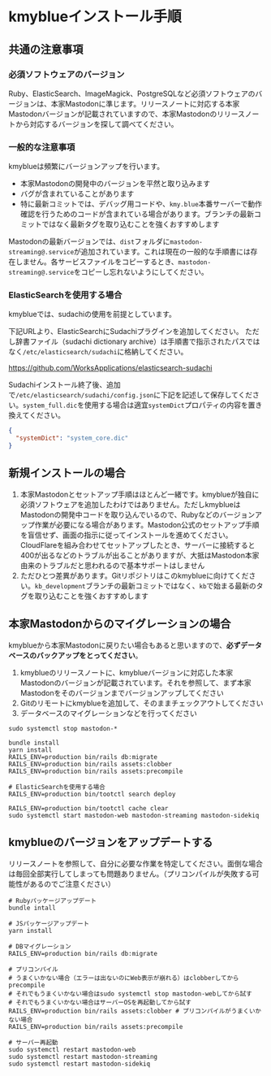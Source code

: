 # kmyblueインストール手順

## 共通の注意事項

### 必須ソフトウェアのバージョン

Ruby、ElasticSearch、ImageMagick、PostgreSQLなど必須ソフトウェアのバージョンは、本家Mastodonに準じます。リリースノートに対応する本家Mastodonバージョンが記載されていますので、本家Mastodonのリリースノートから対応するバージョンを探して調べてください。

### 一般的な注意事項

kmyblueは頻繁にバージョンアップを行います。

- 本家Mastodonの開発中のバージョンを平然と取り込みます
- バグが含まれていることがあります
- 特に最新コミットでは、デバッグ用コードや、`kmy.blue`本番サーバーで動作確認を行うためのコードが含まれている場合があります。ブランチの最新コミットではなく最新タグを取り込むことを強くおすすめします

Mastodonの最新バージョンでは、`dist`フォルダに`mastodon-streaming@.service`が追加されています。これは現在の一般的な手順書には存在しません。各サービスファイルをコピーするとき、`mastodon-streaming@.service`をコピーし忘れないようにしてください。

### ElasticSearchを使用する場合

kmyblueでは、sudachiの使用を前提としています。

下記URLより、ElasticSearchにSudachiプラグインを追加してください。
ただし辞書ファイル（sudachi dictionary archive）は手順書で指示されたパスではなく`/etc/elasticsearch/sudachi`に格納してください。

https://github.com/WorksApplications/elasticsearch-sudachi

Sudachiインストール終了後、追加で`/etc/elasticsearch/sudachi/config.json`に下記を記述して保存してください。`system_full.dic`を使用する場合は適宜`systemDict`プロパティの内容を置き換えてください。

```json
{
  "systemDict": "system_core.dic"
}
```

## 新規インストールの場合

1. 本家Mastodonとセットアップ手順はほとんど一緒です。kmyblueが独自に必須ソフトウェアを追加したわけではありません。ただしkmyblueはMastodonの開発中コードを取り込んでいるので、Rubyなどのバージョンアップ作業が必要になる場合があります。Mastodon公式のセットアップ手順を盲信せず、画面の指示に従ってインストールを進めてください。CloudFlareを組み合わせてセットアップしたとき、サーバーに接続すると400が出るなどのトラブルが出ることがありますが、大抵はMastodon本家由来のトラブルだと思われるので基本サポートはしません
2. ただひとつ差異があります。Gitリポジトリはこのkmyblueに向けてください。`kb_development`ブランチの最新コミットではなく、`kb`で始まる最新のタグを取り込むことを強くおすすめします

## 本家Mastodonからのマイグレーションの場合

kmyblueから本家Mastodonに戻りたい場合もあると思いますので、**必ずデータベースのバックアップをとってください**。

1. kmyblueのリリースノートに、kmyblueバージョンに対応した本家Mastodonのバージョンが記載されています。それを参照して、まず本家Mastodonをそのバージョンまでバージョンアップしてください
2. Gitのリモートにkmyblueを追加して、そのままチェックアウトしてください
3. データベースのマイグレーションなどを行ってください

```
sudo systemctl stop mastodon-*

bundle install
yarn install
RAILS_ENV=production bin/rails db:migrate
RAILS_ENV=production bin/rails assets:clobber
RAILS_ENV=production bin/rails assets:precompile

# ElasticSearchを使用する場合
RAILS_ENV=production bin/tootctl search deploy

RAILS_ENV=production bin/tootctl cache clear
sudo systemctl start mastodon-web mastodon-streaming mastodon-sidekiq
```

## kmyblueのバージョンをアップデートする

リリースノートを参照して、自分に必要な作業を特定してください。面倒な場合は毎回全部実行してしまっても問題ありません。（プリコンパイルが失敗する可能性があるのでご注意ください）

```
# Rubyパッケージアップデート
bundle intall

# JSパッケージアップデート
yarn install

# DBマイグレーション
RAILS_ENV=production bin/rails db:migrate

# プリコンパイル
# うまくいかない場合（エラーは出ないのにWeb表示が崩れる）はclobberしてからprecompile
# それでもうまくいかない場合はsudo systemctl stop mastodon-webしてから試す
# それでもうまくいかない場合はサーバーOSを再起動してから試す
RAILS_ENV=production bin/rails assets:clobber # プリコンパイルがうまくいかない場合
RAILS_ENV=production bin/rails assets:precompile

# サーバー再起動
sudo systemctl restart mastodon-web
sudo systemctl restart mastodon-streaming
sudo systemctl restart mastodon-sidekiq
```
